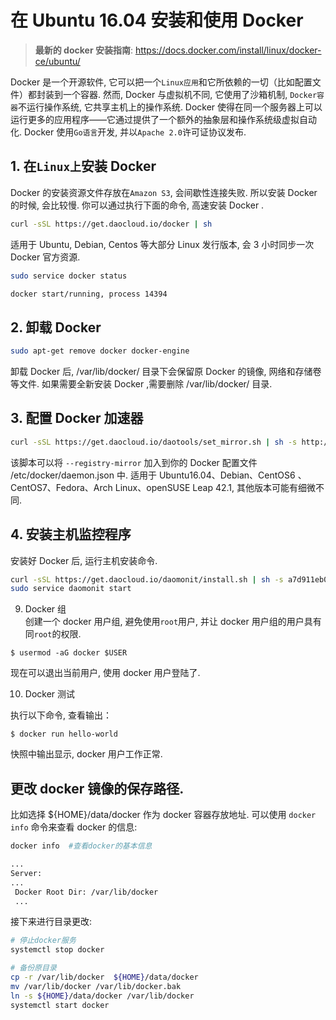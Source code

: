 # 在 Ubuntu 16.04 安装和使用 Docker

> **最新的 docker 安装指南**: https://docs.docker.com/install/linux/docker-ce/ubuntu/  

Docker 是一个开源软件, 它可以把一个`Linux应用`和它所依赖的一切（比如配置文件）都封装到一个容器. 然而,  Docker 与虚拟机不同, 它使用了沙箱机制, `Docker容器`不运行操作系统, 它共享主机上的操作系统.  Docker 使得在同一个服务器上可以运行更多的应用程序——它通过提供了一个额外的抽象层和操作系统级虚拟自动化.  Docker 使用`Go语言`开发, 并以`Apache 2.0`许可证协议发布.   

## 1. 在`Linux上`安装 Docker   

Docker 的安装资源文件存放在`Amazon S3`, 会间歇性连接失败. 所以安装 Docker 的时候, 会比较慢. 你可以通过执行下面的命令, 高速安装 Docker .  

```bash
curl -sSL https://get.daocloud.io/docker | sh
```

适用于 Ubuntu, Debian, Centos 等大部分 Linux 发行版本, 会 3 小时同步一次 Docker 官方资源.   

```bash
sudo service docker status

docker start/running, process 14394
```  

## 2. 卸载 Docker     

```bash
sudo apt-get remove docker docker-engine
```

卸载  Docker  后, /var/lib/docker/ 目录下会保留原 Docker 的镜像, 网络和存储卷等文件. 如果需要全新安装 Docker ,需要删除 /var/lib/docker/ 目录.  

## 3. 配置 Docker 加速器  

```bash
curl -sSL https://get.daocloud.io/daotools/set_mirror.sh | sh -s http://faf41e68.m.daocloud.io 
```

该脚本可以将 `--registry-mirror` 加入到你的 Docker 配置文件 /etc/docker/daemon.json 中. 适用于 Ubuntu16.04、Debian、CentOS6 、CentOS7、Fedora、Arch Linux、openSUSE Leap 42.1, 其他版本可能有细微不同.   

## 4. 安装主机监控程序    

安装好 Docker 后, 运行主机安装命令.  

```bash
curl -sSL https://get.daocloud.io/daomonit/install.sh | sh -s a7d911eb0064448e6524a34c6cc3fda1d84bb604 
sudo service daomonit start 
```

9. Docker 组    
创建一个 docker 用户组, 避免使用`root`用户, 并让 docker 用户组的用户具有同`root`的权限.    
```
$ usermod -aG docker $USER
```
现在可以退出当前用户, 使用 docker 用户登陆了.     

10.  Docker 测试     

执行以下命令, 查看输出：   

```
$ docker run hello-world
```

快照中输出显示,  docker 用户工作正常.        


## 更改 docker 镜像的保存路径.   

比如选择 ${HOME}/data/docker 作为 docker 容器存放地址. 可以使用 `docker info` 命令来查看 docker 的信息:  

```bash
docker info  #查看docker的基本信息

...
Server:
...
 Docker Root Dir: /var/lib/docker
 ...
```

接下来进行目录更改:  

```bash
# 停止docker服务
systemctl stop docker

# 备份原目录
cp -r /var/lib/docker  ${HOME}/data/docker
mv /var/lib/docker /var/lib/docker.bak
ln -s ${HOME}/data/docker /var/lib/docker
systemctl start docker
```
